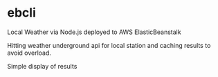 # ebcli
Local Weather via Node.js deployed to AWS ElasticBeanstalk

Hitting weather underground api for local station and caching results to avoid overload.

Simple display of results


